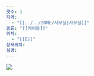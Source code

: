 ```yaml
---
갯수: 1
지역:
  - "[[../../ZONE/사무실|사무실]]"
종류: "[[케이블]]"
위치:
  - "[[E]]"
상세위치: 
설명:
---
```


![](http://192.168.50.22/devices/240822_IMG_0004.jpg)
